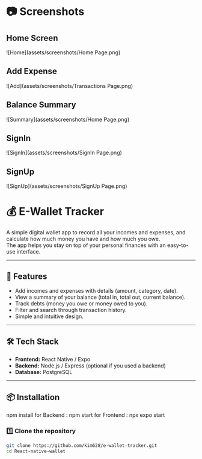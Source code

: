 # 📷 Screenshots

## Home Screen
![Home](assets/screenshots/Home Page.png)

## Add Expense
![Add](assets/screenshots/Transactions Page.png)

## Balance Summary
![Summary](assets/screenshots/Home Page.png)

## SignIn 
![SignIn](assets/screenshots/SignIn Page.png)

## SignUp 
![SignUp](assets/screenshots/SignUp Page.png)



# 💰 E-Wallet Tracker

A simple digital wallet app to record all your incomes and expenses, and calculate how much money you have and how much you owe.  
The app helps you stay on top of your personal finances with an easy-to-use interface.

---

## 🚀 Features
- Add incomes and expenses with details (amount, category, date).
- View a summary of your balance (total in, total out, current balance).
- Track debts (money you owe or money owed to you).
- Filter and search through transaction history.
- Simple and intuitive design.

---

## 🛠️ Tech Stack 
- **Frontend:** React Native / Expo
- **Backend:** Node.js / Express (optional if you used a backend)  
- **Database:** PostgreSQL

---

## 📦 Installation
npm install
for Backend : npm start
for Frontend : npx expo start

### 1️⃣ Clone the repository
```bash
git clone https://github.com/kim628/e-wallet-tracker.git
cd React-native-wallet

